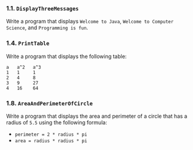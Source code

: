### 1.1. `DisplayThreeMessages`

Write a program that displays `Welcome to Java`, `Welcome to Computer Science`, and `Programming is fun`.

### 1.4. `PrintTable`

Write a program that displays the following table:
    
    a   a^2   a^3
    1   1     1
    2   4     8
    3   9     27
    4   16    64
    
### 1.8. `AreaAndPerimeterOfCircle`

Write a program that displays the area and perimeter of a circle that has a radius of `5.5` using the following formula:
- `perimeter = 2 * radius * pi`
- `area = radius * radius * pi`